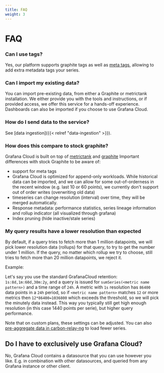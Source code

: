 ```yaml
---
title: FAQ
weight: 3
---
```

# FAQ

### Can I use tags?

Yes, our platform supports graphite tags as well as [meta tags](https://grafana.com/blog/2019/04/09/metrictank-meta-tags/), allowing to add extra metadata tags your series.

### Can I import my existing data?

You can import pre-existing data, from either a Graphite or metrictank installation.
We either provide you with the tools and instructions, or if provided access, we offer this service for a hands-off experience.
Dashboards can also be imported if you choose to use Grafana Cloud.

### How do I send data to the service?

See [data ingestion]({{< relref "data-ingestion" >}}).

### How does this compare to stock graphite?

Grafana Cloud is built on top of [metrictank](/oss/metrictank) and [graphite](/oss/graphite)
Important differences with stock Graphite to be aware of:

* support for meta tags
* Grafana Cloud is optimized for append-only workloads. While historical data can be imported, and we can allow for some out-of-orderness in the recent window (e.g. last 10 or 60 points), we currently don't support out of order writes (overwriting old data)
* timeseries can change resolution (interval) over time, they will be merged automatically.
* Response metadata: performance statistics, series lineage information and rollup indicator (all visualized through grafana)
* Index pruning (hide inactive/stale series)


### My query results have a lower resolution than expected

By default, if a query tries to fetch more than 1 million datapoints, we will pick lower resolution data (rollups) for that query, to try to get the number under 1 million.
If the query, no matter which rollup we try to choose, still tries to fetch more than 20 million datapoints, we reject it.

Example:

Let's say you use the standard GrafanaCloud retention: `1s:8d,1m:60d,30m:2y`, and a query is issued for `sumSeries(<metric name pattern>)` and a time range of `24h`.
A metric with `1s` resolution has `86400` data points in a `24h` period, so if `<metric name pattern>` matches `12` or more metrics then `12*86400=1036800` which exceeds the threshold,
so we will pick the minutely data instead. This way you typically still get high enough resolution (in this case 1440 points per serie), but higher query performance.

Note that on custom plans, these settings can be adjusted. You can also [pre-aggregate data in carbon-relay-ng](https://github.com/grafana/carbon-relay-ng/blob/master/docs/aggregation.md) to load fewer series.

## Do I have to exclusively use Grafana Cloud?

No, Grafana Cloud contains a datasource that you can use however you like. E.g. in combination with other datasources, and queried from any Grafana instance or other client.
